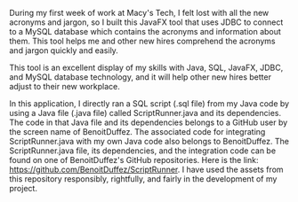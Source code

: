 During my first week of work at Macy's Tech, I felt lost with all the new acronyms and jargon, so I built this JavaFX tool that uses JDBC to connect to a MySQL database which contains the acronyms and information about them. This tool helps me and other new hires comprehend the acronyms and jargon quickly and easily.

This tool is an excellent display of my skills with Java, SQL, JavaFX, JDBC, and MySQL database technology, and it will help other new hires better adjust to their new workplace.

In this application, I directly ran a SQL script (.sql file) from my Java code by using a Java file (.java file) called ScriptRunner.java and its dependencies. The code in that Java file and its dependencies belongs to a GitHub user by the screen name of BenoitDuffez. The associated code for integrating ScriptRunner.java with my own Java code also belongs to BenoitDuffez. The ScriptRunner.java file, its dependencies, and the integration code can be found on one of BenoitDuffez's GitHub repositories. Here is the link: https://github.com/BenoitDuffez/ScriptRunner. I have used the assets from this repository responsibly, rightfully, and fairly in the development of my project.
